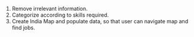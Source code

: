 1. Remove irrelevant information.
2. Categorize according to skills required.
3. Create India Map and populate data, so that user can navigate map and find jobs.
